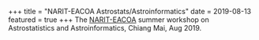 +++
title = "NARIT-EACOA Astrostats/Astroinformatics"
date = 2019-08-13
featured = true
+++
The <A HREF="https://indico.narit.or.th/event/112/overview">NARIT-EACOA</A> summer workshop on Astrostatistics and  Astroinformatics, Chiang Mai, Aug 2019.